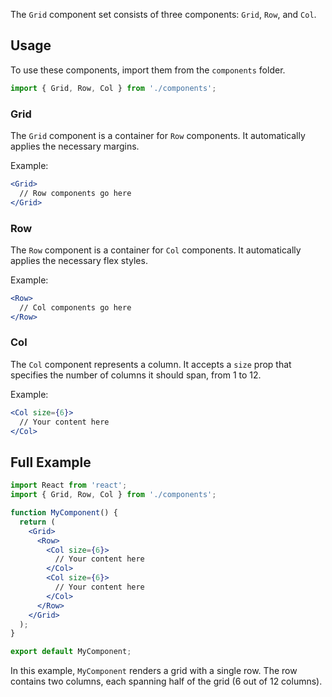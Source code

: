 The `Grid` component set consists of three components: `Grid`, `Row`, and `Col`.

## Usage

To use these components, import them from the `components` folder.

```jsx
import { Grid, Row, Col } from './components';
```

### Grid

The `Grid` component is a container for `Row` components. It automatically applies the necessary margins.

Example:

```jsx
<Grid>
  // Row components go here
</Grid>
```

### Row

The `Row` component is a container for `Col` components. It automatically applies the necessary flex styles.

Example:

```jsx
<Row>
  // Col components go here
</Row>
```

### Col

The `Col` component represents a column. It accepts a `size` prop that specifies the number of columns it should span, from 1 to 12.

Example:

```jsx
<Col size={6}>
  // Your content here
</Col>
```

## Full Example

```jsx
import React from 'react';
import { Grid, Row, Col } from './components';

function MyComponent() {
  return (
    <Grid>
      <Row>
        <Col size={6}>
          // Your content here
        </Col>
        <Col size={6}>
          // Your content here
        </Col>
      </Row>
    </Grid>
  );
}

export default MyComponent;
```

In this example, `MyComponent` renders a grid with a single row. The row contains two columns, each spanning half of the grid (6 out of 12 columns).